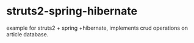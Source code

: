 # struts2-spring-hibernate
example for struts2 + spring +hibernate, implements crud operations on article database.
